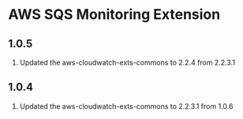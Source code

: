 # AWS SQS Monitoring Extension

## 1.0.5
1. Updated the aws-cloudwatch-exts-commons to 2.2.4 from 2.2.3.1

## 1.0.4
1. Updated the aws-cloudwatch-exts-commons to 2.2.3.1 from 1.0.6